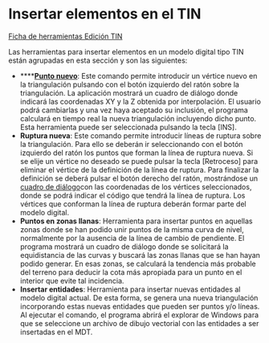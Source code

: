 # Insertar elementos en el TIN

[Ficha de herramientas Edición TIN](/mdtopx/fichas-de-herramientas/ficha-de-herramientas-edicion-tin/)

Las herramientas para insertar elementos en un modelo digital tipo TIN están agrupadas en esta sección y son las siguientes:

* \*\*\*\*[**Punto nuevo**](../../herramientas-de-edicion-de-la-triangulacion/insertar-nuevo-punto-en-mdt.md): Este comando permite introducir un vértice nuevo en la triangulación pulsando con el botón izquierdo del ratón sobre la triangulación. La aplicación mostrará un cuadro de diálogo donde indicará las coordenadas XY y la Z obtenida por interpolación. El usuario podrá cambiarlas y una vez haya aceptado su inclusión, el programa calculará en tiempo real la nueva triangulación incluyendo dicho punto. Esta herramienta puede ser seleccionada pulsando la tecla \[INS\].
* **Ruptura nueva**: Este comando permite introducir líneas de ruptura sobre la triangulación. Para ello se deberán ir seleccionando con el botón izquierdo del ratón los puntos que forman la línea de ruptura nueva. Si se elije un vértice no deseado se puede pulsar la tecla \[Retroceso\] para eliminar el vértice de la definición de la línea de ruptura. Para finalizar la definición se deberá pulsar el botón derecho del ratón, mostrándose un [cuadro de diálogo](../../otras-herramientas/editar-elementos/informacion-de-linea.md)con las coordenadas de los vértices seleccionados, donde se podrá indicar el código que tendrá la línea de ruptura. Los vértices que conforman la línea de ruptura deberán formar parte del modelo digital.
* **Puntos en zonas llanas**: Herramienta para insertar puntos en aquellas zonas donde se han podido unir puntos de la misma curva de nivel, normalmente por la ausencia de la línea de cambio de pendiente. El programa mostrará un cuadro de diálogo donde se solicitará la equidistancia de las curvas y buscará las zonas llanas que se han hayan podido generar. En esas zonas, se calculará la tendencia más probable del terreno para deducir la cota más apropiada para un punto en el interior que evite tal incidencia.
* **Insertar entidades**: Herramienta para insertar nuevas entidades al modelo digital actual. De esta forma, se genera una nueva triangulación incorporando estas nuevas entidades que pueden ser puntos y/o líneas. Al ejecutar el comando, el programa abrirá el explorar de Windows para que se seleccione un archivo de dibujo vectorial con las entidades a ser insertadas en el MDT.

